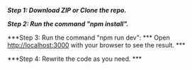 ***Step 1: Download ZIP or Clone the repo.***

***Step 2: Run the command "npm install".***

***Step 3: Run the command "npm run dev": ***
    Open [http://localhost:3000](http://localhost:3000) with your browser to see the result. ***

***Step 4: Rewrite the code as you need. ***